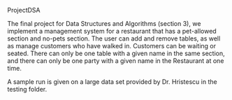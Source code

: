  ProjectDSA

 The final project for Data Structures and Algorithms (section 3), we implement a management system for a restaurant that has a pet-allowed section and no-pets section. The user can add and remove tables, as well as manage customers who have walked in. Customers can be waiting or seated. There can only be one table with a given name in the same section, and there can only be one party with a given name in the Restaurant at one time. 

 A sample run is given on a large data set provided by Dr. Hristescu in the testing folder. 
